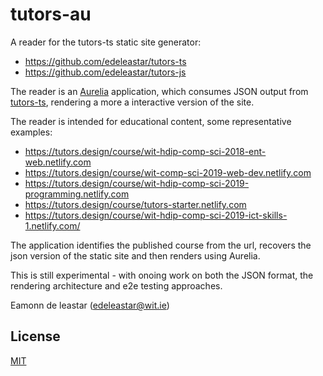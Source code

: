 
tutors-au
=====

A reader for the tutors-ts static site generator:

- <https://github.com/edeleastar/tutors-ts>
- <https://github.com/edeleastar/tutors-js>

The reader is an [Aurelia](https://aurelia.io/) application, which consumes JSON output from [tutors-ts](https://github.com/edeleastar/tutors-ts), rendering a
 more a interactive version of the site. 
 
The reader is intended for educational content, some representative examples:
 
 - <https://tutors.design/course/wit-hdip-comp-sci-2018-ent-web.netlify.com>
 - <https://tutors.design/course/wit-comp-sci-2019-web-dev.netlify.com>
 - <https://tutors.design/course/wit-hdip-comp-sci-2019-programming.netlify.com>
 - <https://tutors.design/course/tutors-starter.netlify.com>
 - <https://tutors.design/course/wit-hdip-comp-sci-2019-ict-skills-1.netlify.com/>
 
 The application identifies the published course from the url, recovers the json version 
 of the static site and then renders using Aurelia.
 
 This is still experimental - with onoing work on both the JSON format, the rendering architecture and 
 e2e testing approaches.
 
 Eamonn de leastar (edeleastar@wit.ie)

## License

[MIT](https://github.com/atom/atom/blob/master/LICENSE.md)
